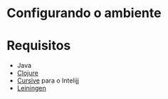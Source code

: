 # Configurando o ambiente

# Requisitos

- Java
- [Clojure](https://clojure.org/guides/install_clojure)
- [Cursive](https://cursive-ide.com/) para o Intelijj
- [Leiningen](https://leiningen.org/)
